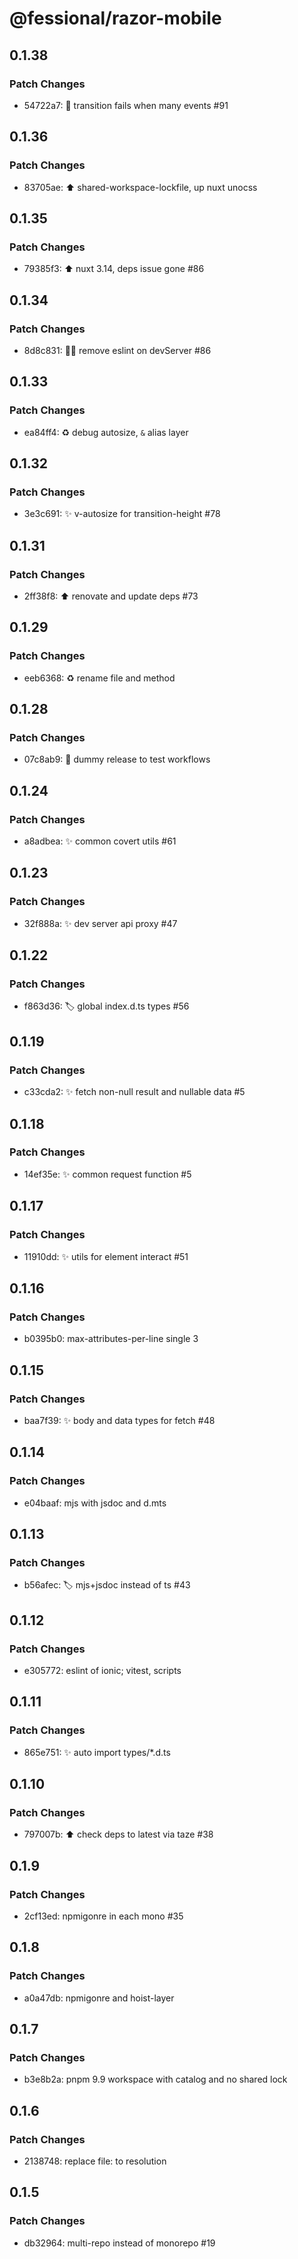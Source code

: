 # @fessional/razor-mobile

## 0.1.38

### Patch Changes

- 54722a7: 🐛 transition fails when many events #91

## 0.1.36

### Patch Changes

- 83705ae: ⬆ shared-workspace-lockfile, up nuxt unocss

## 0.1.35

### Patch Changes

- 79385f3: ⬆ nuxt 3.14, deps issue gone #86

## 0.1.34

### Patch Changes

- 8d8c831: 🧑‍💻 remove eslint on devServer #86

## 0.1.33

### Patch Changes

- ea84ff4: ♻️ debug autosize, `&` alias layer

## 0.1.32

### Patch Changes

- 3e3c691: ✨ v-autosize for transition-height #78

## 0.1.31

### Patch Changes

- 2ff38f8: ⬆️ renovate and update deps #73

## 0.1.29

### Patch Changes

- eeb6368: ♻️ rename file and method

## 0.1.28

### Patch Changes

- 07c8ab9: 💚 dummy release to test workflows

## 0.1.24

### Patch Changes

- a8adbea: ✨ common covert utils #61

## 0.1.23

### Patch Changes

- 32f888a: ✨ dev server api proxy #47

## 0.1.22

### Patch Changes

- f863d36: 🏷️ global index.d.ts types #56

## 0.1.19

### Patch Changes

- c33cda2: ✨ fetch non-null result and nullable data #5

## 0.1.18

### Patch Changes

- 14ef35e: ✨ common request function #5

## 0.1.17

### Patch Changes

- 11910dd: ✨ utils for element interact #51

## 0.1.16

### Patch Changes

- b0395b0: max-attributes-per-line single 3

## 0.1.15

### Patch Changes

- baa7f39: ✨ body and data types for fetch #48

## 0.1.14

### Patch Changes

- e04baaf: mjs with jsdoc and d.mts

## 0.1.13

### Patch Changes

- b56afec: 🏷️ mjs+jsdoc instead of ts #43

## 0.1.12

### Patch Changes

- e305772: eslint of ionic; vitest, scripts

## 0.1.11

### Patch Changes

- 865e751: ✨ auto import types/\*.d.ts

## 0.1.10

### Patch Changes

- 797007b: ⬆️ check deps to latest via taze #38

## 0.1.9

### Patch Changes

- 2cf13ed: npmigonre in each mono #35

## 0.1.8

### Patch Changes

- a0a47db: npmigonre and hoist-layer

## 0.1.7

### Patch Changes

- b3e8b2a: pnpm 9.9 workspace with catalog and no shared lock

## 0.1.6

### Patch Changes

- 2138748: replace file: to resolution

## 0.1.5

### Patch Changes

- db32964: multi-repo instead of monorepo #19
